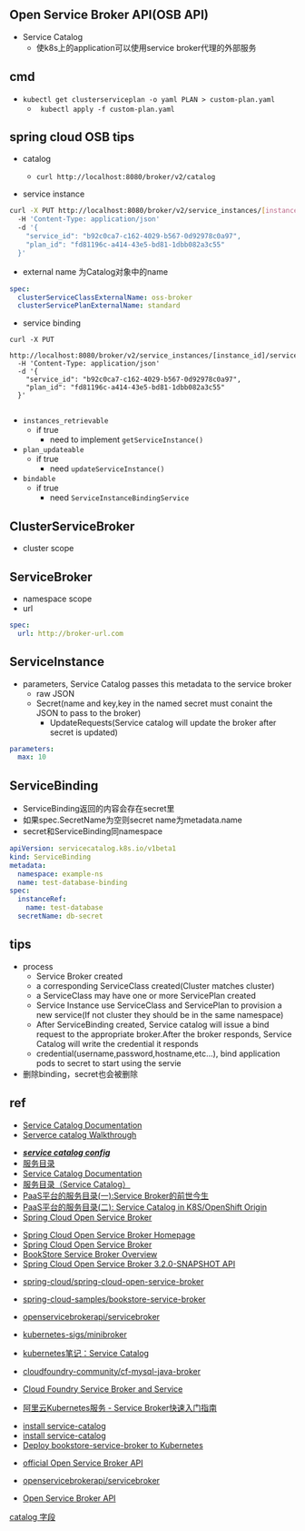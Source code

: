 ## Open Service Broker API(OSB API)
+ Service Catalog
    - 使k8s上的application可以使用service broker代理的外部服务

## cmd
+ `kubectl get clusterserviceplan -o yaml PLAN > custom-plan.yaml`
    - ` kubectl apply -f custom-plan.yaml`

## spring cloud OSB tips

+  catalog
    - `curl http://localhost:8080/broker/v2/catalog`

+ service instance
```sh
curl -X PUT http://localhost:8080/broker/v2/service_instances/[instance_id]
  -H 'Content-Type: application/json' 
  -d '{
    "service_id": "b92c0ca7-c162-4029-b567-0d92978c0a97", 
    "plan_id": "fd81196c-a414-43e5-bd81-1dbb082a3c55"
  }'
```
  - external name 为Catalog对象中的name
  ```yaml
  spec:
    clusterServiceClassExternalName: oss-broker
    clusterServicePlanExternalName: standard
  ```

+ service binding
```
curl -X PUT 
  http://localhost:8080/broker/v2/service_instances/[instance_id]/service_bindings/[binding_id]
  -H 'Content-Type: application/json' 
  -d '{ 
    "service_id": "b92c0ca7-c162-4029-b567-0d92978c0a97", 
    "plan_id": "fd81196c-a414-43e5-bd81-1dbb082a3c55" 
  }'
 
```

+ `instances_retrievable`
  - if true
    + need to implement `getServiceInstance()`
+ `plan_updateable`
  - if true
    + need `updateServiceInstance()`
+ `bindable`
  - if true
    + need `ServiceInstanceBindingService`


## ClusterServiceBroker
- cluster scope

## ServiceBroker
- namespace scope
- url
```yml
spec:
  url: http://broker-url.com
```
## ServiceInstance
+ parameters, Service Catalog passes this metadata to the service broker
  - raw JSON
  - Secret(name and key,key in the named secret must conaint the JSON to pass to the broker)
    + UpdateRequests(Service catalog will update the broker after secret is updated)
```yml
parameters:
  max: 10
```

## ServiceBinding
+ ServiceBinding返回的内容会存在secret里
+ 如果spec.SecretName为空则secret name为metadata.name
+ secret和ServiceBinding同namespace
```yaml
apiVersion: servicecatalog.k8s.io/v1beta1
kind: ServiceBinding
metadata:
  namespace: example-ns
  name: test-database-binding
spec:
  instanceRef:
    name: test-database
  secretName: db-secret
```

## tips
+ process
  - Service Broker created
  - a corresponding ServiceClass created(Cluster matches cluster)
  - a ServiceClass may have one or more ServicePlan created
  - Service Instance use ServiceClass and ServicePlan to provision a new service(If not cluster they should be in the same namespace)
  - After ServiceBinding created, Service catalog will issue a bind request to the appropriate broker.After the broker responds, Service Catalog will write the credential it responds
  - credential(username,password,hostname,etc...), bind application pods to secret to start using the servie
+ 删除binding，secret也会被删除



## ref
+ [Service Catalog Documentation](https://svc-cat.io/docs/)
+ [Serverce catalog Walkthrough](https://svc-cat.io/docs/walkthrough/#step-1---installing-the-ups-broker-server)
<!-- k8s -->
+ [*****service catalog config*****](https://svc-cat.io/docs/resources/)
+ [服务目录](https://kubernetes.io/zh/docs/concepts/extend-kubernetes/service-catalog/)
+ [Service Catalog Documentation](https://github.com/kubernetes-sigs/service-catalog/tree/master/docs)
+ [服务目录（Service Catalog）](https://jimmysong.io/kubernetes-handbook/concepts/service-catalog.html)
+ [PaaS平台的服务目录(一):Service Broker的前世今生](https://www.jianshu.com/p/52b3bc647996)
+ [PaaS平台的服务目录(二): Service Catalog in K8S/OpenShift Origin](https://www.jianshu.com/p/e4615868adac)
+ [Spring Cloud Open Service Broker](https://spring.io/projects/spring-cloud-open-service-broker#overview)

<!-- spring Cloud Open Service Broker -->
+ [Spring Cloud Open Service Broker Homepage](https://spring.io/projects/spring-cloud-open-service-broker#overview)
+ [Spring Cloud Open Service Broker](https://docs.spring.io/spring-cloud-open-service-broker/docs/3.2.0-SNAPSHOT/reference/)
+ [BookStore Service Broker Overview](https://spring.io/blog/2020/01/14/reactive-bookstore-service-broker)
+ [Spring Cloud Open Service Broker 3.2.0-SNAPSHOT API](https://docs.spring.io/spring-cloud-open-service-broker/docs/3.2.0-SNAPSHOT/apidocs/)

<!-- sourcecode -->
+ [spring-cloud/spring-cloud-open-service-broker](https://github.com/spring-cloud/spring-cloud-open-service-broker)

<!-- sample -->
+ [spring-cloud-samples/bookstore-service-broker](https://github.com/spring-cloud-samples/bookstore-service-broker)
+ [openservicebrokerapi/servicebroker](https://github.com/openservicebrokerapi/servicebroker/blob/master/gettingStarted.md#sample-service-brokers)
+ [kubernetes-sigs/minibroker](https://github.com/kubernetes-sigs/minibroker)
+ [kubernetes笔记：Service Catalog](https://ieevee.com/tech/2019/09/19/service-catalog.html)
+ [cloudfoundry-community/cf-mysql-java-broker](https://github.com/cloudfoundry-community/cf-mysql-java-broker)

+ [Cloud Foundry Service Broker and Service](https://developer.ibm.com/recipes/tutorials/cloud-foundry-service-broker-and-service/)

<!-- ali cloud -->
+ [阿里云Kubernetes服务 - Service Broker快速入门指南](https://developer.aliyun.com/article/592156)

<!-- install -->
+ [install service-catalog](https://svc-cat.io/docs/install/)
+ [install service-catalog](https://github.com/kubernetes-sigs/service-catalog/blob/master/docs/install.md)
+ [Deploy bookstore-service-broker to Kubernetes](https://github.com/spring-cloud-samples/bookstore-service-broker/blob/master/deploy/kubernetes/README.adoc)

<!-- design -->
+ [official Open Service Broker API](https://www.openservicebrokerapi.org/)
+ [openservicebrokerapi/servicebroker](https://github.com/openservicebrokerapi/servicebroker/blob/master/spec.md#catalog-management)

+ [Open Service Broker API](https://github.com/openservicebrokerapi/servicebroker/blob/master/spec.md#orphan-mitigation)

[catalog 字段](https://github.com/openservicebrokerapi/servicebroker/blob/master/spec.md#catalog-management)